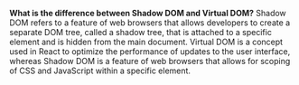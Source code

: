 **What is the difference between Shadow DOM and Virtual DOM?**
Shadow DOM refers to a feature of web browsers that allows developers to create a separate DOM tree, called a shadow tree, that is attached to a specific element and is hidden from the main document. Virtual DOM is a concept used in React to optimize the performance of updates to the user interface, whereas Shadow DOM is a feature of web browsers that allows for scoping of CSS and JavaScript within a specific element.